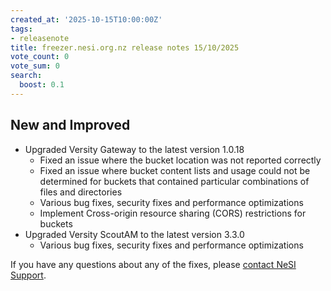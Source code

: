 ```yaml
---
created_at: '2025-10-15T10:00:00Z'
tags:
- releasenote
title: freezer.nesi.org.nz release notes 15/10/2025
vote_count: 0
vote_sum: 0
search:
  boost: 0.1
---
```


## New and Improved

- Upgraded Versity Gateway to the latest version 1.0.18
  - Fixed an issue where the bucket location was not reported correctly
  - Fixed an issue where bucket content lists and usage could not be determined for buckets that contained particular combinations of files and directories
  - Various bug fixes, security fixes and performance optimizations
  - Implement Cross-origin resource sharing (CORS) restrictions for buckets
- Upgraded Versity ScoutAM to the latest version 3.3.0
  - Various bug fixes, security fixes and performance optimizations

If you have any questions about any of the fixes,
please [contact NeSI Support](mailto:support@nesi.org.nz "mailto:support@nesi.org.nz").
